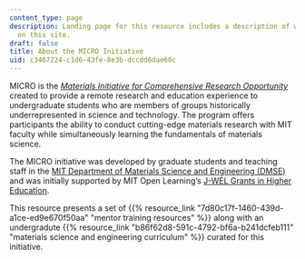 ```yaml
---
content_type: page
description: Landing page for this resource includes a description of what is contained
  on this site.
draft: false
title: About the MICRO Initiative
uid: c3467224-c1d6-43fe-8e3b-dccdd6dae60c
---
```

MICRO is the [*Materials Initiative for Comprehensive Research Opportunity*](https://micro.mit.edu/) created to provide a remote research and education experience to undergraduate students who are members of groups historically underrepresented in science and technology. The program offers participants the ability to conduct cutting-edge materials research with MIT faculty while simultaneously learning the fundamentals of materials science.

The MICRO initiative was developed by graduate students and teaching staff in the [MIT Department of Materials Science and Engineering (DMSE)](https://dmse.mit.edu/) and was initially supported by MIT Open Learning’s [J-WEL Grants in Higher Education](https://jwel.mit.edu/j-wel-grants-higher-education-innovation-2021).

This resource presents a set of {{% resource_link "7d80c17f-1460-439d-a1ce-ed9e670f50aa" "mentor training resources" %}} along with an undergradute {{% resource_link "b86f62d8-591c-4792-bf6a-b241dcfeb111" "materials science and engineering curriculum" %}} curated for this initiative.